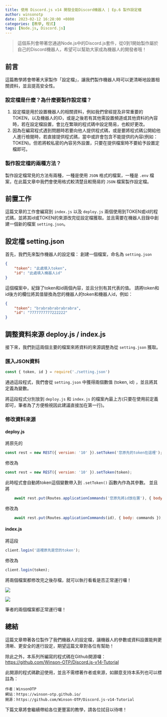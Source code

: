 ```yaml
---
title: 使用 Discord.js v14 開發全能Discord機器人 | Ep.6 製作設定檔
author: winsonotp
date: 2023-02-12 16:28:00 +0800
categories: [教學, 程式]
tags: [Node.js, Discord.js]
---
```


> 這個系列會帶著您通過Node.js中的Discord.js套件，從0到1開始製作屬於自己的Discord機器人，希望可以幫助大家成為機器人的開發者哦！

## 前言
這篇教學將會帶著大家製作「設定檔」，讓我們製作機器人時可以更清晰地設置相關資料，並且提高安全性。

### 設定檔是什麼？為什麼要製作設定檔？
1. 設定檔是用於設置機器人的相關資料，例如我們曾經提及非常重要的TOKEN，以及機器人的ID，或是之後若有其他需設置頻道或其他資料的內容時，若在設定檔設置，會比在繁瑣的程式碼中設定簡易，也較好更改。
2. 因為在編寫程式遇到問題時若要向他人提供程式碼，或是要將程式碼公開給他人進行檢閱時，若直接提供程式碼，當中或許會包含不能提供的內容(例如：TOKEN)。但若將較私密的內容另外設置，只要在提供檔案時不要給予設置定檔即可。

### 製作設定檔的兩種方法？
製作設定檔常見的方法有兩種，一種是使用 `JSON` 格式的檔案，一種是 `.env` 檔案，在此篇文章中我們會使用格式較清楚且較簡易的 `JSON` 檔案製作設定檔。

## 前置工作
這篇文章的工作會編寫到 `index.js` 以及 `deploy.js` 兩個使用到TOKEN或id的程式碼，並將其id或TOKEN的來源改完從設定檔獲取。並且需要在機器人目錄中創建一個新的檔案 `setting.json`。

## 設定檔 setting.json
首先，我們先來製作機器人的設定檔：
創建一個檔案，命名為 `setting.json`
```json
{
    "token": "此處填入token",
    "id": "此處填入機器人id"
}
```
這個檔案中，紀錄了token和id兩個內容，並且分別有其代表的值。
請將token和id後方的欄位將其值替換為您的機器人的token和機器人id，例如：
```json
{
    "token": "brabrabrabrabrabra",
    "id": "7777777777222222"
}
```

## 調整資料來源 deploy.js / index.js
接下來，我們到這兩個主要的檔案來將資料的來源調整為從 `setting.json` 獲取。

### 匯入JSON資料
```js
const { token, id } = require('./setting.json')
```
通過這段程式，我們會從 `setting.json` 中獲得兩個數值 (token, id) ，並且將其定義為變數。

將這段程式分別放到 `deploy.js` 和 `index.js` 的檔案內最上方(只要在使用前定義即可，筆者為了方便檢視因此建議直接加在第一行)。

### 修改資料來源
#### deploy.js
將原先的
```js
const rest = new REST({ version: '10' }).setToken('您原先的token在這裡');
```
修改為
```js
const rest = new REST({ version: '10' }).setToken(token);
```
此時程式會自動將token這個變數帶入到 `.setToken()` 函數內作為其參數。
並且將
```js
    await rest.put(Routes.applicationCommands('您原先將id放在置'), { body: commands });
```
修改為
```js
    await rest.put(Routes.applicationCommands(id), { body: commands });
```

#### index.js
將這段
```js
client.login('這裡原先是您的token');
```
修改為
```js
client.login(token);
```

將兩個檔案都修改完之後存檔，就可以執行看看是否正常運行囉！

![](https://i.imgur.com/aGdJ0Wr.png)

![](https://i.imgur.com/oyZfotH.png)

筆者的兩個檔案都正常運行囉！
## 總結
這篇文章帶著各位製作了我們機器人的設定檔，讓機器人的參數或資料設置能夠更清晰、更安全的進行設定，期望這篇文章對各位有幫助！

除此之外，本系列所編寫的程式碼在Github開源囉：
https://github.com/Winson-OTP/Discord.js-v14-Tutorial

此開源的程式碼歡迎使用，並且不需標著作者或來源，如願意支持本系列也可以標註為：
```
作者：WinsonOTP
網站：https://winson-otp.github.io/
開源：https://github.com/Winson-OTP/Discord.js-v14-Tutorial
```

下篇文章將會繼續帶給各位更豐富的教學，請各位拭目以待唷！